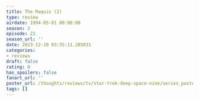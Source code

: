 ```yaml
---
title: The Maquis (2)
type: review
airdate: 1994-05-01 00:00:00
season: 2
episode: 21
season_url: ''
date: 2023-12-10 03:35:11.285031
categories:
- reviews
draft: false
rating: 0
has_spoilers: false
fanart_url: ''
poster_url: /thoughts/reviews/tv/star-trek-deep-space-nine/series_poster.jpg
tags: []
---
```


